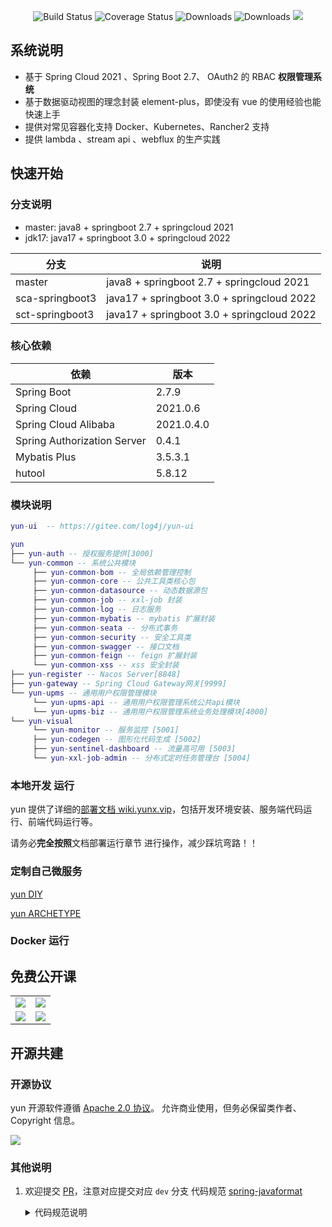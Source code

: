 <p align="center">
 <img src="https://img.shields.io/badge/yun-3.6-success.svg" alt="Build Status">
 <img src="https://img.shields.io/badge/Spring%20Cloud-2021-blue.svg" alt="Coverage Status">
 <img src="https://img.shields.io/badge/Spring%20Boot-2.7-blue.svg" alt="Downloads">
 <img src="https://img.shields.io/badge/Vue-3.2-blue.svg" alt="Downloads">
 <img src="https://img.shields.io/github/license/yun-mesh/yun"/>
</p>

## 系统说明

- 基于 Spring Cloud 2021 、Spring Boot 2.7、 OAuth2 的 RBAC **权限管理系统**
- 基于数据驱动视图的理念封装 element-plus，即使没有 vue 的使用经验也能快速上手
- 提供对常见容器化支持 Docker、Kubernetes、Rancher2 支持
- 提供 lambda 、stream api 、webflux 的生产实践




## 快速开始

### 分支说明

- master: java8 + springboot 2.7 + springcloud 2021
- jdk17: java17 + springboot 3.0 + springcloud 2022

| 分支              | 说明                                                               |
|-----------------|------------------------------------------------------------------|
| master          | java8 + springboot 2.7 + springcloud 2021                        |
| sca-springboot3 | java17 + springboot 3.0 + springcloud 2022 |
| sct-springboot3 | java17 + springboot 3.0 + springcloud 2022 |


### 核心依赖

| 依赖                   | 版本         |
| ---------------------- |------------|
| Spring Boot            | 2.7.9      |
| Spring Cloud           | 2021.0.6   |
| Spring Cloud Alibaba   | 2021.0.4.0 |
| Spring Authorization Server | 0.4.1      |
| Mybatis Plus           | 3.5.3.1    |
| hutool                 | 5.8.12     |

### 模块说明

```lua
yun-ui  -- https://gitee.com/log4j/yun-ui

yun
├── yun-auth -- 授权服务提供[3000]
└── yun-common -- 系统公共模块
     ├── yun-common-bom -- 全局依赖管理控制
     ├── yun-common-core -- 公共工具类核心包
     ├── yun-common-datasource -- 动态数据源包
     ├── yun-common-job -- xxl-job 封装
     ├── yun-common-log -- 日志服务
     ├── yun-common-mybatis -- mybatis 扩展封装
     ├── yun-common-seata -- 分布式事务
     ├── yun-common-security -- 安全工具类
     ├── yun-common-swagger -- 接口文档
     ├── yun-common-feign -- feign 扩展封装
     └── yun-common-xss -- xss 安全封装
├── yun-register -- Nacos Server[8848]
├── yun-gateway -- Spring Cloud Gateway网关[9999]
└── yun-upms -- 通用用户权限管理模块
     └── yun-upms-api -- 通用用户权限管理系统公共api模块
     └── yun-upms-biz -- 通用用户权限管理系统业务处理模块[4000]
└── yun-visual
     └── yun-monitor -- 服务监控 [5001]
     ├── yun-codegen -- 图形化代码生成 [5002]
     ├── yun-sentinel-dashboard -- 流量高可用 [5003]
     └── yun-xxl-job-admin -- 分布式定时任务管理台 [5004]
```

### 本地开发 运行

yun 提供了详细的[部署文档 wiki.yunx.vip](https://www.yuque.com/yun4cloud/yun/vsdox9)，包括开发环境安装、服务端代码运行、前端代码运行等。

请务必**完全按照**文档部署运行章节 进行操作，减少踩坑弯路！！

### 定制自己微服务

[yun DIY](https://yun4cloud.com/#/common/diy)

[yun ARCHETYPE](https://yun4cloud.com/#/common/archetype)

### Docker 运行


## 免费公开课

<table>
  <tr>
    <td><a href="https://www.bilibili.com/video/av45084065" target="_blank"><img src="https://minio.yunx.vip/oss/1655474345.jpg"></a></td>
    <td><a href="https://www.bilibili.com/video/av77344954" target="_blank"><img src="https://minio.yunx.vip/oss/1656837143.jpg"></a></td>
  </tr>
    <tr>
    <td><a href="https://www.bilibili.com/video/BV1J5411476V" target="_blank"><img src="https://minio.yunx.vip/oss/1655474369.jpg"></a></td>
    <td><a href="https://www.bilibili.com/video/BV14p4y197K5" target="_blank"><img src="https://minio.yunx.vip/oss/1655474381.jpg"></a></td>
  </tr>
</table>

## 开源共建

### 开源协议

yun 开源软件遵循 [Apache 2.0 协议](https://www.apache.org/licenses/LICENSE-2.0.html)。
允许商业使用，但务必保留类作者、Copyright 信息。

![](https://minio.yunx.vip/oss/1655474288.jpg)


### 其他说明

1. 欢迎提交 [PR](https://dwz.cn/2KURd5Vf)，注意对应提交对应 `dev` 分支
   代码规范 [spring-javaformat](https://github.com/spring-io/spring-javaformat)

   <details>
    <summary>代码规范说明</summary>

    1. 由于 <a href="https://github.com/spring-io/spring-javaformat" target="_blank">spring-javaformat</a>
       强制所有代码按照指定格式排版，未按此要求提交的代码将不能通过合并（打包）
    2. 如果使用 IntelliJ IDEA
       开发，请安装自动格式化软件 <a href="https://repo1.maven.org/maven2/io/spring/javaformat/spring-javaformat-intellij-idea-plugin/" target="_blank">
       spring-javaformat-intellij-idea-plugin</a>
    3. 其他开发工具，请参考 <a href="https://github.com/spring-io/spring-javaformat" target="_blank">spring-javaformat</a>
       说明，或`提交代码前`在项目根目录运行下列命令（需要开发者电脑支持`mvn`命令）进行代码格式化
       ```
       mvn spring-javaformat:apply
       ```
   </details>

